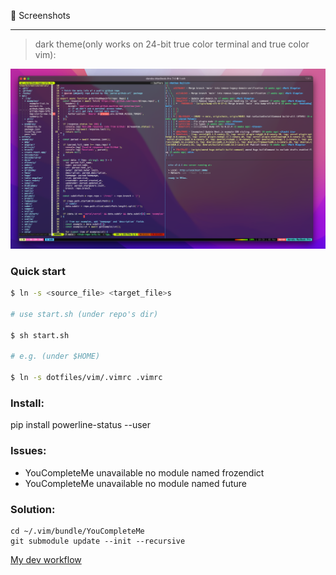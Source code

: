 
🎨 Screenshots

--- 
>dark theme(only works on 24-bit true color terminal and true color vim):  

![screenshot](./scrshot.png)

### Quick start

```bash
$ ln -s <source_file> <target_file>s

# use start.sh (under repo's dir)

$ sh start.sh

# e.g. (under $HOME)

$ ln -s dotfiles/vim/.vimrc .vimrc
```

### Install:
pip install powerline-status --user

### Issues:
 - YouCompleteMe unavailable no module named frozendict 
 - YouCompleteMe unavailable no module named future

### Solution:
```
cd ~/.vim/bundle/YouCompleteMe
git submodule update --init --recursive
```

[My dev workflow](https://github.com/metaczen/blog/issues/1)
